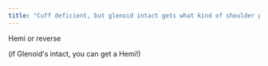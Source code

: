```yaml
---
title: "Cuff deficient, but glenoid intact gets what kind of shoulder prosthesis?"
---
```

Hemi or reverse

(if Glenoid's intact, you can get a Hemi!)

